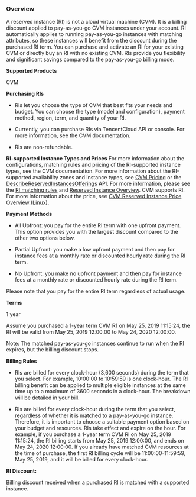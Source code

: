 ### Overview

A reserved instance (RI) is not a cloud virtual machine (CVM). It is a billing discount applied to pay-as-you-go CVM instances under your account. RI automatically applies to running pay-as-you-go instances with matching attributes, so these instances will benefit from the discount during the purchased RI term. You can purchase and activate an RI for your existing CVM or directly buy an RI with no existing CVM. RIs provide you flexibility and significant savings compared to the pay-as-you-go billing mode.

**Supported Products**

CVM

**Purchasing RIs**

- RIs let you choose the type of CVM that best fits your needs and budget. You can choose the type (model and configuration), payment method, region, term, and quantity of your RI.

- Currently, you can purchase RIs via TencentCloud API or console. For more information, see the CVM documentation.

- RIs are non-refundable.

**RI-supported Instance Types and Prices**
For more information about the configurations, matching rules and pricing of the RI-supported instance types, see the CVM documentation.
For more information about the RI-supported availability zones and instance types, see [CVM Pricing](https://intl.cloud.tencent.com/pricing/cvm) or the [DescribeReservedInstancesOfferings](https://intl.cloud.tencent.com/document/product/213/30575) API. 
For more information, please see the [RI matching rules](https://intl.cloud.tencent.com/document/product/213/37265) and [Reserved Instance Overview](https://intl.cloud.tencent.com/document/product/213/30571).
CVM supports RI. For more information about the price, see [CVM Reserved Instance Price Overview (Linux)](https://intl.cloud.tencent.com/document/product/213/30619). 

**Payment Methods**

- All Upfront: you pay for the entire RI term with one upfront payment. This option provides you with the largest discount compared to the other two options below.

- Partial Upfront: you make a low upfront payment and then pay for instance fees at a monthly rate or discounted hourly rate during the RI term.

- No Upfront: you make no upfront payment and then pay for instance fees at a monthly rate or discounted hourly rate during the RI term.

Please note that you pay for the entire RI term regardless of actual usage.

**Terms**

1 year

Assume you purchased a 1-year term CVM R1 on May 25, 2019 11:15:24, the RI will be valid from May 25, 2019 12:00:00 to May 24, 2020 12:00:00.

Note: The matched pay-as-you-go instances continue to run when the RI expires, but the billing discount stops.

**Billing Rules**

- RIs are billed for every clock-hour (3,600 seconds) during the term that you select. For example, 10:00:00 to 10:59:59 is one clock-hour. The RI billing benefit can be applied to multiple eligible instances at the same time up to a maximum of 3600 seconds in a clock-hour. The breakdown will be detailed in your bill.

- RIs are billed for every clock-hour during the term that you select, regardless of whether it is matched to a pay-as-you-go instance. Therefore, it is important to choose a suitable payment option based on your budget and resources. RIs take effect and expire on the hour. For example, if you purchase a 1-year term CVM RI on May 25, 2019 11:15:24, the RI billing starts from May 25, 2019 12:00:00, and ends on May 24, 2020 12:00:00. If you already have matched CVM resources at the time of purchase, the first RI billing cycle will be 11:00:00-11:59:59, May 25, 2019, and it will be billed for every clock-hour.

**RI Discount:**

Billing discount received when a purchased RI is matched with a supported instance.
